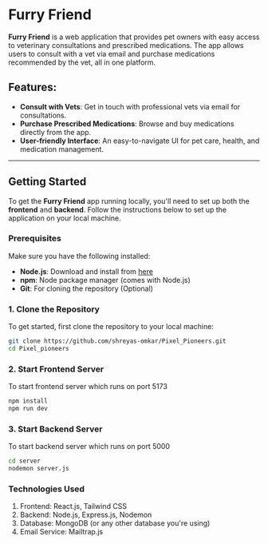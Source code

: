 # Furry Friend

**Furry Friend** is a web application that provides pet owners with easy access to veterinary consultations and prescribed medications. The app allows users to consult with a vet via email and purchase medications recommended by the vet, all in one platform.

## Features:
- **Consult with Vets**: Get in touch with professional vets via email for consultations.
- **Purchase Prescribed Medications**: Browse and buy medications directly from the app.
- **User-friendly Interface**: An easy-to-navigate UI for pet care, health, and medication management.

---

## Getting Started

To get the **Furry Friend** app running locally, you'll need to set up both the **frontend** and **backend**. Follow the instructions below to set up the application on your local machine.

### Prerequisites

Make sure you have the following installed:

- **Node.js**: Download and install from [here](https://nodejs.org/)
- **npm**: Node package manager (comes with Node.js)
- **Git**: For cloning the repository (Optional)

### 1. Clone the Repository

To get started, first clone the repository to your local machine:

```bash
git clone https://github.com/shreyas-omkar/Pixel_Pioneers.git
cd Pixel_pioneers
```

### 2. Start Frontend Server

To start frontend server which runs on port 5173

```bash
npm install
npm run dev
```

### 3. Start Backend Server

To start backend server which runs on port 5000

```bash
cd server
nodemon server.js
```

### Technologies Used
1. Frontend: React.js, Tailwind CSS
2. Backend: Node.js, Express.js, Nodemon
3. Database: MongoDB (or any other database you're using)
4. Email Service: Mailtrap.js
